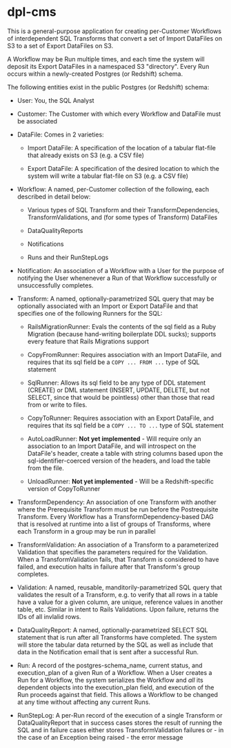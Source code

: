 # dpl-cms

This is a general-purpose application for creating per-Customer Workflows of interdependent SQL Transforms that convert a set of Import DataFiles on S3 to a set of Export DataFiles on S3.

A Workflow may be Run multiple times, and each time the system will deposit its Export DataFiles in a namespaced S3 "directory". Every Run occurs within a newly-created Postgres (or Redshift) schema.

The following entities exist in the public Postgres (or Redshift) schema:

- User: You, the SQL Analyst

- Customer: The Customer with which every Workflow and DataFile must be associated

- DataFile: Comes in 2 varieties:

  - Import DataFile: A specification of the location of a tabular flat-file that already exists on S3 (e.g. a CSV file)

  - Export DataFile: A specification of the desired location to which the system will write a tabular flat-file on S3 (e.g. a CSV file)

- Workflow: A named, per-Customer collection of the following, each described in detail below:

  - Various types of SQL Transform and their TransformDependencies, TransformValidations, and (for some types of Transform) DataFiles

  - DataQualityReports

  - Notifications

  - Runs and their RunStepLogs

- Notification: An association of a Workflow with a User for the purpose of notifying the User whenenever a Run of that Workflow successfully or unsuccessfully completes.

- Transform: A named, optionally-parametrized SQL query that may be optionally associated with an Import or Export DataFile and that specifies one of the following Runners for the SQL:

  - RailsMigrationRunner: Evals the contents of the sql field as a Ruby Migration (because hand-writing boilerplate DDL sucks); supports every feature that Rails Migrations support

  - CopyFromRunner: Requires association with an Import DataFile, and requires that its sql field be a `COPY ... FROM ...` type of SQL statement

  - SqlRunner: Allows its sql field to be any type of DDL statement (CREATE) or DML statement (INSERT, UPDATE, DELETE, but not SELECT, since that would be pointless) other than those that read from or write to files.

  - CopyToRunner: Requires association with an Export DataFile, and requires that its sql field be a `COPY ... TO ...` type of SQL statement

  - AutoLoadRunner: **Not yet implemented** - Will require only an association to an Import DataFile, and will introspect on the DataFile's header, create a table with string columns based upon the sql-identifier-coerced version of the headers, and load the table from the file.

  - UnloadRunner: **Not yet implemented** -  Will be a Redshift-specific version of CopyToRunner

- TransformDependency: An association of one Transform with another where the Prerequisite Transform must be run before the Postrequisite Transform.  Every Workflow has a TransformDependency-based DAG that is resolved at runtime into a list of groups of Transforms, where each Transform in a group may be run in parallel

- TransformValidation: An association of a Transform to a parameterized Validation that specifies the parameters required for the Validation.  When a TransformValidation fails, that Transform is considered to have failed, and execution halts in failure after that Transform's group completes.

- Validation: A named, reusable, manditorily-parametrized SQL query that validates the result of a Transform, e.g. to verify that all rows in a table have a value for a given column, are unique, reference values in another table, etc.  Similar in intent to Rails Validations.  Upon failure, returns the IDs of all invlalid rows.

- DataQualityReport: A named, optionally-parametrized SELECT SQL statement that is run after all Transforms have completed.  The system will store the tabular data returned by the SQL as well as include that data in the Notification email that is sent after a successful Run.

- Run: A record of the postgres-schema_name, current status, and execution_plan of a given Run of a Workflow.  When a User creates a Run for a Workflow, the system serializes the Workflow and *all* its dependent objects into the execution_plan field, and execution of the Run proceeds against that field.  This allows a Workflow to be changed at any time without affecting any current Runs.

- RunStepLog: A per-Run record of the execution of a single Transform or DataQualityReport that in success cases stores the result of running the SQL and in failure cases either stores TransformValidation failures or - in the case of an Exception being raised - the error message
